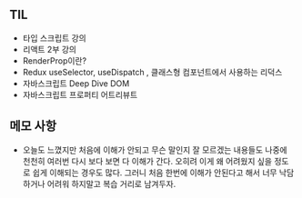 ## TIL

- 타입 스크립트 강의
- 리액트 2부 강의
- RenderProp이란?
- Redux useSelector, useDispatch , 클래스형 컴포넌트에서 사용하는 리덕스
- 자바스크립트 Deep Dive DOM
- 자바스크립트 프로퍼티 어트리뷰트

## 메모 사항

- 오늘도 느꼈지만 처음에 이해가 안되고 무슨 말인지 잘 모르겠는 내용들도 나중에 천천히 여러번 다시 보다 보면 다 이해가 간다. 오히려 이게 왜 어려웠지 싶을 정도로 쉽게 이해되는 경우도 많다. 그러니 처음 한번에 이해가 안된다고 해서 너무 낙담하거나 어려워 하지말고 복습 거리로 남겨두자.
